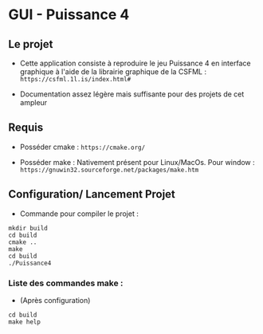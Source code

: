 # GUI - Puissance 4

## Le projet

- Cette application consiste à reproduire le jeu Puissance 4 en interface graphique à l'aide 
de la librairie graphique de la CSFML : `https://csfml.1l.is/index.html#`

- Documentation assez légère mais suffisante pour des projets de cet ampleur

## Requis

- Posséder cmake : `https://cmake.org/`

- Posséder make : Nativement présent pour Linux/MacOs. Pour window  : `https://gnuwin32.sourceforge.net/packages/make.htm`

## Configuration/ Lancement Projet


- Commande pour compiler le projet : 

```
mkdir build
cd build
cmake ..
make
cd build
./Puissance4
```

### Liste des commandes make :  

- (Après configuration)
```
cd build
make help

```